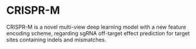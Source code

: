 # CRISPR-M
CRISPR-M is a novel multi-view deep learning model with a new feature encoding scheme, regarding sgRNA off-target effect prediction for target sites containing indels and mismatches.